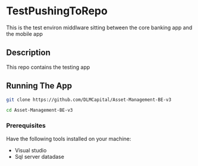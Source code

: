 # TestPushingToRepo
This is the test environ middlware sitting between the core banking app and the mobile app 
## Description
This repo contains the testing app

## Running The App
```bash
git clone https://github.com/DLMCapital/Asset-Management-BE-v3

cd Asset-Management-BE-v3
```

### Prerequisites
Have the following tools installed on your machine:
- Visual studio
- Sql server datadase


